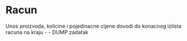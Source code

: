 # Racun
Unos proizvoda, kolicine i pojedinacne cijene dovodi do konacnog izlista racuna na kraju - - DUMP zadatak
